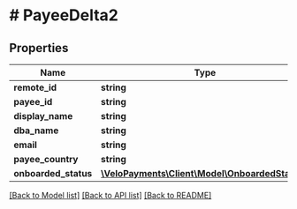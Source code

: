 # # PayeeDelta2

## Properties

Name | Type | Description | Notes
------------ | ------------- | ------------- | -------------
**remote_id** | **string** |  |
**payee_id** | **string** |  | [readonly]
**display_name** | **string** |  | [optional]
**dba_name** | **string** |  | [optional]
**email** | **string** |  | [optional]
**payee_country** | **string** |  | [optional]
**onboarded_status** | [**\VeloPayments\Client\Model\OnboardedStatus2**](OnboardedStatus2.md) |  | [optional]

[[Back to Model list]](../../README.md#models) [[Back to API list]](../../README.md#endpoints) [[Back to README]](../../README.md)

